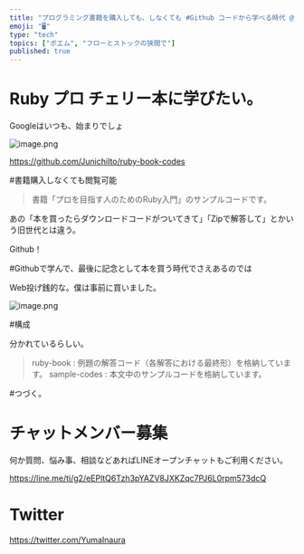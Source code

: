 ```yaml
---
title: "プログラミング書籍を購入しても、しなくても #Github コードから学べる時代 @yumainaura 🔖 #Qiita #フロー #スト"
emoji: "🖥"
type: "tech"
topics: ["ポエム", "フローとストックの狭間で"]
published: true
---
```


# Ruby プロ チェリー本に学びたい。

Googleはいつも、始まりでしょ

![image.png](https://qiita-image-store.s3.amazonaws.com/0/89618/912fc8c0-b7a0-efaf-4967-facb4c3fcef0.png)

https://github.com/JunichiIto/ruby-book-codes

#書籍購入しなくても閲覧可能

>書籍「プロを目指す人のためのRuby入門」のサンプルコードです。

あの「本を買ったらダウンロードコードがついてきて」「Zipで解答して」とかいう旧世代とは違う。

Github！

#Githubで学んで、最後に記念として本を買う時代でさえあるのでは

Web投げ銭的な。僕は事前に買いました。

![image.png](https://qiita-image-store.s3.amazonaws.com/0/89618/cb162f84-28ec-5dd4-1306-c2c80354cc0b.png)

#構成

分かれているらしい。

>ruby-book : 例題の解答コード（各解答における最終形）を格納しています。
>sample-codes : 本文中のサンプルコードを格納しています。


#つづく。









<!-- Update From Qiita API -->

# チャットメンバー募集


何か質問、悩み事、相談などあればLINEオープンチャットもご利用ください。

https://line.me/ti/g2/eEPltQ6Tzh3pYAZV8JXKZqc7PJ6L0rpm573dcQ





# Twitter


https://twitter.com/YumaInaura


<!-- Update From Qiita API -->


